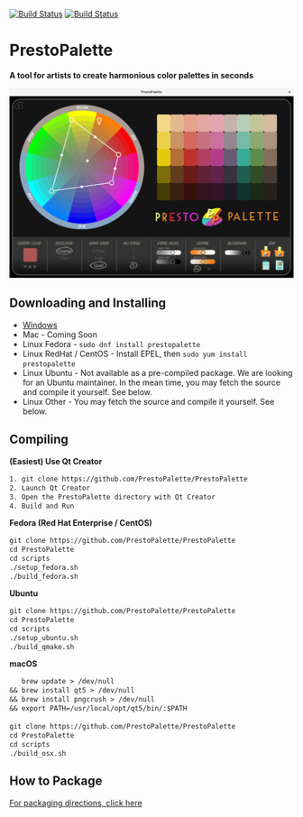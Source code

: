 [![Build Status](https://travis-ci.org/PrestoPalette/PrestoPalette.svg?branch=master)](https://travis-ci.org/PrestoPalette/PrestoPalette) 
[![Build Status](https://ci.appveyor.com/api/projects/status/github/prestopalette/prestopalette?svg=true&passingText=AppVeyor)](https://ci.appveyor.com/project/dagostinelli/prestopalette) 


# PrestoPalette

**A tool for artists to create harmonious color palettes in seconds**

![](https://raw.githubusercontent.com/PrestoPalette/PrestoPalette-Packaging/master/screenshots/1.png)

Downloading and Installing
--------------------------

- <a href="https://github.com/PrestoPalette/PrestoPalette/releases">Windows</a>
- Mac - Coming Soon
- Linux Fedora - `sudo dnf install prestopalette`
- Linux RedHat / CentOS - Install EPEL, then `sudo yum install prestopalette`
- Linux Ubuntu - Not available as a pre-compiled package. We are looking for an Ubuntu maintainer. In the mean time, you may fetch the source and compile it yourself. See below.
- Linux Other - You may fetch the source and compile it yourself. See below.



Compiling
------------------------

**(Easiest) Use Qt Creator**

```
1. git clone https://github.com/PrestoPalette/PrestoPalette
2. Launch Qt Creator
3. Open the PrestoPalette directory with Qt Creator
4. Build and Run 
```

**Fedora (Red Hat Enterprise / CentOS)**

```
git clone https://github.com/PrestoPalette/PrestoPalette
cd PrestoPalette
cd scripts
./setup_fedora.sh
./build_fedora.sh
```

**Ubuntu**

```
git clone https://github.com/PrestoPalette/PrestoPalette
cd PrestoPalette
cd scripts
./setup_ubuntu.sh
./build_qmake.sh
```

**macOS**

```
   brew update > /dev/null
&& brew install qt5 > /dev/null
&& brew install pngcrush > /dev/null
&& export PATH=/usr/local/opt/qt5/bin/:$PATH

git clone https://github.com/PrestoPalette/PrestoPalette
cd PrestoPalette
cd scripts
./build_osx.sh
```

How to Package
--------------

<a href="https://github.com/PrestoPalette/PrestoPalette-Packaging">For packaging directions, click here</a>
